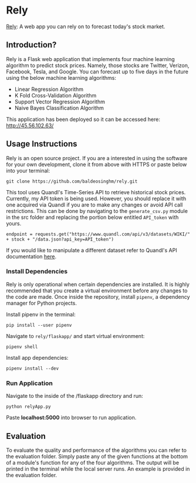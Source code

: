 # Rely
[Rely](http://45.56.102.63/ "Rely's Homepage"): A web app you can rely on to forecast today's stock market.

## Introduction?

Rely is a Flask web application that implements four machine learning algorithm
to predict stock prices. Namely, those stocks are Twitter, Verizon, Facebook,
Tesla, and Google. You can forecast up to five days in the future using the below
machine learning algorithms:

- Linear Regression Algorithm
- K Fold Cross-Validation Algorithm
- Support Vector Regression Algorithm
- Naive Bayes Classification Algorithm

This application has been deployed so it can be accessed here: http://45.56.102.63/

## Usage Instructions

Rely is an open source project.  If you are a interested in using the software
for your own development, clone it from above with HTTPS or paste below into your
terminal:

```
git clone https://github.com/baldeosinghm/rely.git
```

This tool uses Quandl's Time-Series API to retrieve historical stock prices.  Currently, my API token is being used.  However, you should replace it with one acquired via Quandl if you are to make any changes or avoid API call restrictions.  This can be done by navigating to the `generate_csv.py` module in the src folder and replacing the portion below entitled `API_token` with yours.

```
endpoint = requests.get("https://www.quandl.com/api/v3/datasets/WIKI/" + stock + "/data.json?api_key=API_token")
```

If you would like to manipulate a different dataset refer to Quandl's API documentation [here](https://docs.quandl.com).

### Install Dependencies

Rely is only operational when certain dependencies are installed.  It is highly
recommended that you create a virtual environment before any changes to the code
are made. Once inside the repository, install `pipenv`, a dependency manager for Python projects.

Install pipenv in the terminal:
```
pip install --user pipenv
```

Navigate to `rely/flaskapp/` and start virtual environment:
```
pipenv shell
```

Install app dependencies:

```
pipenv install --dev
```

### Run Application

Navigate to the inside of the /flaskapp directory and run:

```
python relyApp.py
```

Paste **localhost:5000** into browser to run application.

## Evaluation

To evaluate the quality and performance of the algorithms you can refer to the evaluation folder.  Simply paste any of the given functions at the bottom of a module's function for any of the four algorithms.  The output will be printed in the terminal while the local server runs.  An example is provided in the evaluation folder.
